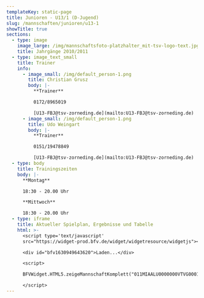 ```yaml
---
templateKey: static-page
title: Junioren - U13/1 (D-Jugend)
slug: /mannschaften/junioren/u13-1
showTitle: true
sections:
  - type: image
    image_large: /img/mannschaftsfoto-platzhalter_mit-tsv-logo-text.jpg
    title: Jahrgänge 2010/2011
  - type: image_text_small
    title: Trainer
    info:
      - image_small: /img/default_person-1.png
        title: Christian Grusz
        body: |-
          **Trainer**

          0172/8965019

          [U13-FBJ@tsv-zorneding.de](mailto:U13-FBJ@tsv-zorneding.de)
      - image_small: /img/default_person-1.png
        title: Udo Weingart
        body: |-
          **Trainer**

          0151/19478849

          [U13-FBJ@tsv-zorneding.de](mailto:U13-FBJ@tsv-zorneding.de)
  - type: body
    title: Trainingszeiten
    body: |-
      **Montag**

      18:30 - 20.00 Uhr

      **Mittwoch**

      18:30 - 20.00 Uhr
  - type: iframe
    title: Aktueller Spielplan, Ergebnisse und Tabelle
    html: >-
      <script type='text/javascript'
      src="https://widget-prod.bfv.de/widget/widgetresource/widgetjs"></script>

      <div id="bfv1630949643620">Laden...</div>

      <script>

      BFVWidget.HTML5.zeigeMannschaftKomplett("011MIAALU0000000VTVG0001VTR8C1K7", "bfv1630949643620", { height: "800", width: "350", selectedTab:BFVWidget.HTML5.mannschaftTabs.spiele, colorResults: "undefined" , colorNav: "undefined" , colorClubName : "undefined" , backgroundNav: "undefined"});

      </script>
---
```

